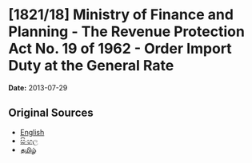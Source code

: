# [1821/18] Ministry of Finance and Planning - The Revenue Protection Act No. 19 of 1962 - Order Import Duty at the General Rate

**Date:** 2013-07-29

## Original Sources

- [English](https://documents.gov.lk/view/extra-gazettes/2013/7/1821-18_E.pdf)
- [සිංහල](https://documents.gov.lk/view/extra-gazettes/2013/7/1821-18_S.pdf)
- [தமிழ்](https://documents.gov.lk/view/extra-gazettes/2013/7/1821-18_T.pdf)
